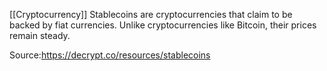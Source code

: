 [[Cryptocurrency]]
Stablecoins are cryptocurrencies that claim to be backed by fiat currencies. Unlike cryptocurrencies like Bitcoin, their prices remain steady.

Source:https://decrypt.co/resources/stablecoins